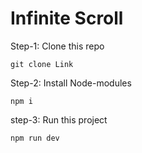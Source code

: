 # Infinite Scroll

Step-1: Clone this repo
```
git clone Link
```
Step-2: Install Node-modules
```
npm i
```

step-3: Run this project
```
npm run dev
```


